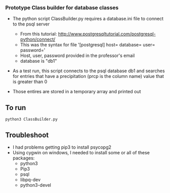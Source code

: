 ### Prototype Class builder for database classes

- The python script ClassBuilder.py requires a database.ini file to connect to
the psql server
  - From this tutorial: http://www.postgresqltutorial.com/postgresql-python/connect/
  - This was the syntax for file
  '[postgresql]
  host=
  database=
  user=
  password='
  - Host, user, password provided in the professor's email
  - database is "db1"

- As a test run, this script connects to the psql database db1 and searches for
entries that have a precipitation (prcp is the column name) value that is
greater than 0
- Those entires are stored in a temporary array and printed out  




## To run
`python3 ClassBuilder.py`

## Troubleshoot
- I had problems getting pip3 to install psycopg2
- Using cygwin on windows, I needed to install some or all of these packages:
  - python3
  - Pip3
  - psql
  - libpq-dev
  - python3-devel
